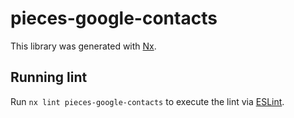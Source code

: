 # pieces-google-contacts

This library was generated with [Nx](https://nx.dev).

## Running lint

Run `nx lint pieces-google-contacts` to execute the lint via [ESLint](https://eslint.org/).
